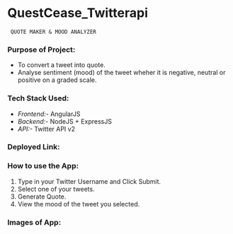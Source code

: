# QuestCease_Twitterapi
     QUOTE MAKER & MOOD ANALYZER
### **Purpose of Project:**
- To convert a tweet into quote.
- Analyse sentiment (mood) of the tweet wheher it is negative, neutral or positive on a graded scale.

### **Tech Stack Used:**
- *Frontend:-* AngularJS 
- *Backend:-* NodeJS + ExpressJS
- *API:-* Twitter API v2

### **Deployed Link:**


### **How to use the App:**
1. Type in your Twitter Username and Click Submit.
2. Select one of your tweets.
3. Generate Quote.
4. View the mood of the tweet you selected. 

### **Images  of App:**
